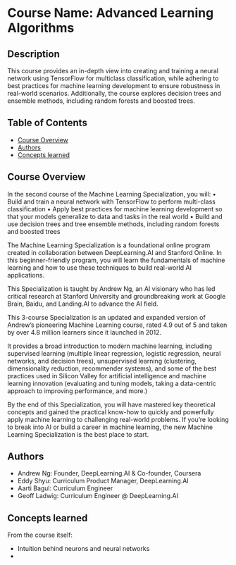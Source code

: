 # Course Name: Advanced Learning Algorithms

## Description
This course provides an in-depth view into creating and training a neural network using TensorFlow for multiclass classification, while adhering to best practices for machine learning development to ensure robustness in real-world scenarios. Additionally, the course explores decision trees and ensemble methods, including random forests and boosted trees.

## Table of Contents
- [Course Overview](#course-overview)
- [Authors](#authors)
- [Concepts learned](#concepts)

## Course Overview
In the second course of the Machine Learning Specialization, you will:
• Build and train a neural network with TensorFlow to perform multi-class classification
• Apply best practices for machine learning development so that your models generalize to data and tasks in the real world
• Build and use decision trees and tree ensemble methods, including random forests and boosted trees

The Machine Learning Specialization is a foundational online program created in collaboration between DeepLearning.AI and Stanford Online. In this beginner-friendly program, you will learn the fundamentals of machine learning and how to use these techniques to build real-world AI applications. 

This Specialization is taught by Andrew Ng, an AI visionary who has led critical research at Stanford University and groundbreaking work at Google Brain, Baidu, and Landing.AI to advance the AI field.

This 3-course Specialization is an updated and expanded version of Andrew’s pioneering Machine Learning course, rated 4.9 out of 5 and taken by over 4.8 million learners since it launched in 2012. 

It provides a broad introduction to modern machine learning, including supervised learning (multiple linear regression, logistic regression, neural networks, and decision trees), unsupervised learning (clustering, dimensionality reduction, recommender systems), and some of the best practices used in Silicon Valley for artificial intelligence and machine learning innovation (evaluating and tuning models, taking a data-centric approach to improving performance, and more.)

By the end of this Specialization, you will have mastered key theoretical concepts and gained the practical know-how to quickly and powerfully apply machine learning to challenging real-world problems. If you’re looking to break into AI or build a career in machine learning, the new Machine Learning Specialization is the best place to start.

## Authors
- Andrew Ng: Founder, DeepLearning.AI & Co-founder, Coursera
- Eddy Shyu: Curriculum Product Manager, DeepLearning.AI
- Aarti Bagul: Curriculum Engineer
- Geoff Ladwig: Curriculum Engineer @ DeepLearning.AI

## Concepts learned
From the course itself:

- Intuition behind neurons and neural networks
- 

    
